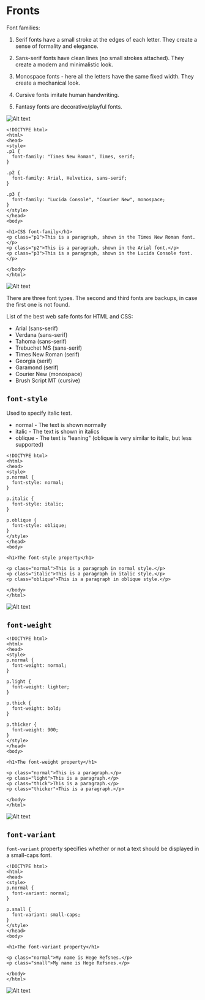 # Fronts

Font families:

1. Serif fonts have a small stroke at the edges of each letter. They create a sense of formality and elegance.

2. Sans-serif fonts have clean lines (no small strokes attached). They create a modern and minimalistic look.

3. Monospace fonts - here all the letters have the same fixed width. They create a mechanical look. 

4. Cursive fonts imitate human handwriting.

5. Fantasy fonts are decorative/playful fonts.

![Alt text](doc-files/f1.png)

```
<!DOCTYPE html>
<html>
<head>
<style>
.p1 {
  font-family: "Times New Roman", Times, serif;
}

.p2 {
  font-family: Arial, Helvetica, sans-serif;
}

.p3 {
  font-family: "Lucida Console", "Courier New", monospace;
}
</style>
</head>
<body>

<h1>CSS font-family</h1>
<p class="p1">This is a paragraph, shown in the Times New Roman font.</p>
<p class="p2">This is a paragraph, shown in the Arial font.</p>
<p class="p3">This is a paragraph, shown in the Lucida Console font.</p>

</body>
</html>
```
![Alt text](doc-files/f2.png)

There are three font types. The second and third fonts are backups, in case the first one is not found.

List of the best web safe fonts for HTML and CSS:

- Arial (sans-serif)
- Verdana (sans-serif)
- Tahoma (sans-serif)
- Trebuchet MS (sans-serif)
- Times New Roman (serif)
- Georgia (serif)
- Garamond (serif)
- Courier New (monospace)
- Brush Script MT (cursive)

## `font-style`

Used to specify italic text.

- normal - The text is shown normally
- italic - The text is shown in italics
- oblique - The text is "leaning" (oblique is very similar to italic, but less supported)

```
<!DOCTYPE html>
<html>
<head>
<style>
p.normal {
  font-style: normal;
}

p.italic {
  font-style: italic;
}

p.oblique {
  font-style: oblique;
}
</style>
</head>
<body>

<h1>The font-style property</h1>

<p class="normal">This is a paragraph in normal style.</p>
<p class="italic">This is a paragraph in italic style.</p>
<p class="oblique">This is a paragraph in oblique style.</p>

</body>
</html>
```
![Alt text](doc-files/f3.png)

## `font-weight`

```
<!DOCTYPE html>
<html>
<head>
<style>
p.normal {
  font-weight: normal;
}

p.light {
  font-weight: lighter;
}

p.thick {
  font-weight: bold;
}

p.thicker {
  font-weight: 900;
}
</style>
</head>
<body>

<h1>The font-weight property</h1>

<p class="normal">This is a paragraph.</p>
<p class="light">This is a paragraph.</p>
<p class="thick">This is a paragraph.</p>
<p class="thicker">This is a paragraph.</p>

</body>
</html>
```

![Alt text](doc-files/f4.png)

## `font-variant`

`font-variant` property specifies whether or not a text should be displayed in a small-caps font.

```
<!DOCTYPE html>
<html>
<head>
<style>
p.normal {
  font-variant: normal;
}

p.small {
  font-variant: small-caps;
}
</style>
</head>
<body>

<h1>The font-variant property</h1>

<p class="normal">My name is Hege Refsnes.</p>
<p class="small">My name is Hege Refsnes.</p>

</body>
</html>
```
![Alt text](doc-files/f5.png)

